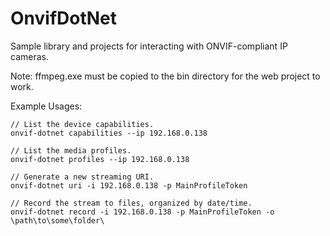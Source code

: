 # OnvifDotNet
Sample library and projects for interacting with ONVIF-compliant IP cameras.

Note: ffmpeg.exe must be copied to the bin directory for the web project to work.

Example Usages:

```
// List the device capabilities.
onvif-dotnet capabilities --ip 192.168.0.138

// List the media profiles.
onvif-dotnet profiles --ip 192.168.0.138

// Generate a new streaming URI.
onvif-dotnet uri -i 192.168.0.138 -p MainProfileToken

// Record the stream to files, organized by date/time.
onvif-dotnet record -i 192.168.0.138 -p MainProfileToken -o \path\to\some\folder\
```
